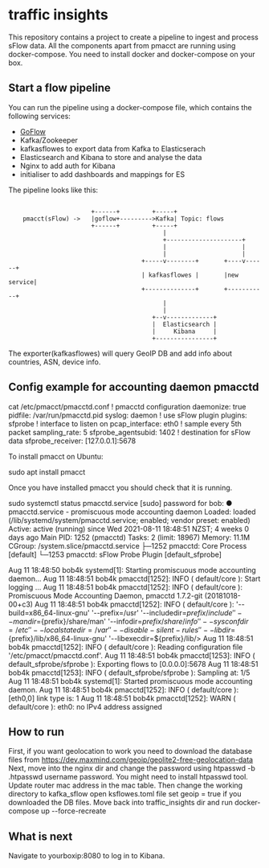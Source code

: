 # traffic insights

This repository contains a project to create a pipeline to ingest and process sFlow data.
All the components apart from pmacct are running using docker-compose. 
You need to install docker and docker-compose on your box.

## Start a flow pipeline

You can run the pipeline using a docker-compose file, which contains the following services:
* [GoFlow](https://github.com/cloudflare/goflow)
* Kafka/Zookeeper
* kafkasflowes to export data from Kafka to Elasticserach
* Elasticsearch and Kibana to store and analyse the data
* Nginx to add auth for Kibana 
* initialiser to add dashboards and mappings for ES

The pipeline looks like this:
```

                       +------+         +-----+
    pmacct(sFlow) ->   |goflow+--------->Kafka| Topic: flows
                       +------+         +-----+
                                           |
                                           +---------------------+
                                           |                     |
                                           |                     |
                                     +-----v--------+       +----v------+
                                     | kafkasflowes |       |new service|
                                     +--------------+       +-----------+
                                           |
                                           |
                                        +--v-------------+
                                        |  Elasticsearch |
                                        |     Kibana     |
                                        +----------------+

```

The exporter(kafkasflowes) will query GeoIP DB and add info about countries, ASN, device info.


## Config example for accounting daemon pmacctd 

cat /etc/pmacct/pmacctd.conf
      ! pmacctd configuration
      daemonize: true
      pidfile: /var/run/pmacctd.pid
      syslog: daemon
      ! use sFlow plugin 
      plugins: sfprobe
      ! interface to listen on 
      pcap_interface: eth0
      ! sample every 5th packet
      sampling_rate: 5
      sfprobe_agentsubid: 1402
      ! destination for sFlow data 
      sfprobe_receiver: [127.0.0.1]:5678

To install pmacct on Ubuntu: 

sudo apt install pmacct

Once you have installed pmacct you should check that it is running.

sudo systemctl status pmacctd.service
[sudo] password for bob:
● pmacctd.service - promiscuous mode accounting daemon
     Loaded: loaded (/lib/systemd/system/pmacctd.service; enabled; vendor preset: enabled)
     Active: active (running) since Wed 2021-08-11 18:48:51 NZST; 4 weeks 0 days ago
   Main PID: 1252 (pmacctd)
      Tasks: 2 (limit: 18967)
     Memory: 11.1M
     CGroup: /system.slice/pmacctd.service
             ├─1252 pmacctd: Core Process [default]
             └─1253 pmacctd: sFlow Probe Plugin [default_sfprobe]

Aug 11 18:48:50 bob4k systemd[1]: Starting promiscuous mode accounting daemon...
Aug 11 18:48:51 bob4k pmacctd[1252]: INFO ( default/core ): Start logging ...
Aug 11 18:48:51 bob4k pmacctd[1252]: INFO ( default/core ): Promiscuous Mode Accounting Daemon, pmacctd 1.7.2-git (20181018-00+c3)
Aug 11 18:48:51 bob4k pmacctd[1252]: INFO ( default/core ):  '--build=x86_64-linux-gnu' '--prefix=/usr' '--includedir=${prefix}/include' '--mandir=${prefix}/share/man' '--infodir=${prefix}/share/info' '--sysconfdir=/etc' '--localstatedir=/var' '--disable-silent-rules' '--libdir=${prefix}/lib/x86_64-linux-gnu' '--libexecdir=${prefix}/lib/>
Aug 11 18:48:51 bob4k pmacctd[1252]: INFO ( default/core ): Reading configuration file '/etc/pmacct/pmacctd.conf'.
Aug 11 18:48:51 bob4k pmacctd[1253]: INFO ( default_sfprobe/sfprobe ): Exporting flows to [0.0.0.0]:5678
Aug 11 18:48:51 bob4k pmacctd[1253]: INFO ( default_sfprobe/sfprobe ): Sampling at: 1/5
Aug 11 18:48:51 bob4k systemd[1]: Started promiscuous mode accounting daemon.
Aug 11 18:48:51 bob4k pmacctd[1252]: INFO ( default/core ): [eth0,0] link type is: 1
Aug 11 18:48:51 bob4k pmacctd[1252]: WARN ( default/core ): eth0: no IPv4 address assigned

## How to run 

First, if you want geolocation to work you need to download the database files from https://dev.maxmind.com/geoip/geolite2-free-geolocation-data 
Next, move into the nginx dir and change the password using htpasswd -b .htpasswd username password. You might need to install htpasswd tool. 
Update router mac address in the mac table. Then change the working directory to kafka_sflow open ksflowes.toml file set geoip = true if you downloaded the DB files. 
Move back into traffic_insights dir and run docker-compose up --force-recreate 

## What is next

Navigate to yourboxip:8080 to log in to Kibana. 